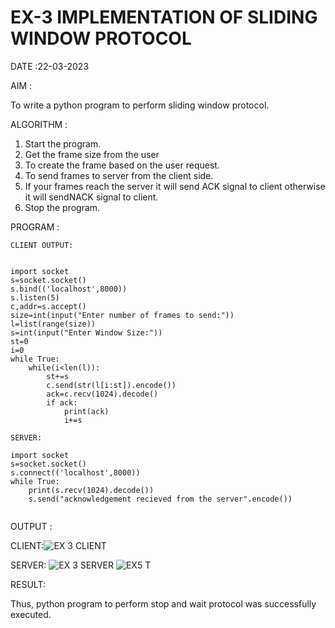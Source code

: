 # EX-3 IMPLEMENTATION OF SLIDING WINDOW PROTOCOL

DATE :22-03-2023


AIM :

To write a python program to perform sliding window protocol.

ALGORITHM :

1. Start the program.
2. Get the frame size from the user
3. To create the frame based on the user request.
4. To send frames to server from the client side.
5. If your frames reach the server it will send ACK signal to client otherwise it will sendNACK signal to client.
6. Stop the program.



PROGRAM :
```
CLIENT OUTPUT:


import socket
s=socket.socket()
s.bind(('localhost',8000))
s.listen(5)
c,addr=s.accept()
size=int(input("Enter number of frames to send:"))
l=list(range(size))
s=int(input("Enter Window Size:"))
st=0
i=0
while True:
	while(i<len(l)):
		st+=s
		c.send(str(l[i:st]).encode())
		ack=c.recv(1024).decode()
		if ack:
			print(ack)
			i+=s

SERVER:

import socket
s=socket.socket()
s.connect(('localhost',8000))
while True:
	print(s.recv(1024).decode())
	s.send("acknowledgement recieved from the server".encode())
  
  ```



OUTPUT :

CLIENT:![EX 3 CLIENT](https://github.com/rajalakshmi8248/EX-3/assets/122860827/025fcb09-ea31-4611-8dd0-0e2b8250f146)

SERVER:
![EX 3 SERVER](https://github.com/rajalakshmi8248/EX-3/assets/122860827/ec0e1dfb-8b80-436b-9b1f-298ca1e8fbaa)
![EX5 T](https://github.com/rajalakshmi8248/EX-3/assets/122860827/92dbd40d-242f-48e0-a18a-4f27660e33b2)





RESULT:

Thus, python program to perform stop and wait protocol was successfully executed.


